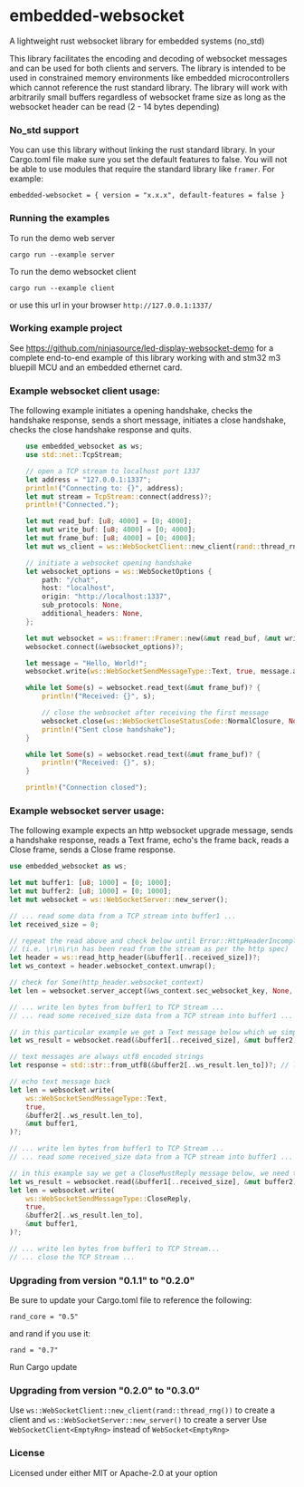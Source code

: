 # embedded-websocket
A lightweight rust websocket library for embedded systems (no_std)

This library facilitates the encoding and decoding of websocket messages and can be used for both clients and servers. The library is intended to be used in constrained memory environments like embedded microcontrollers which cannot reference the rust standard library. The library will work with arbitrarily small buffers regardless of websocket frame size as long as the websocket header can be read (2 - 14 bytes depending)

### No_std support

You can use this library without linking the rust standard library. In your Cargo.toml file make sure you set the default features to false. You will not be able to use modules that require the standard library like `framer`. For example:
```
embedded-websocket = { version = "x.x.x", default-features = false }
```

### Running the examples

To run the demo web server

```
cargo run --example server
```
To run the demo websocket client
```
cargo run --example client
```
or use this url in your browser `http://127.0.0.1:1337/`

### Working example project

See https://github.com/ninjasource/led-display-websocket-demo for a complete end-to-end example of this library working with and stm32 m3 bluepill MCU and an embedded ethernet card.

### Example websocket client usage:
The following example initiates a opening handshake, checks the handshake response, sends a short message, initiates a close handshake, checks the close handshake response and quits.

```rust
    use embedded_websocket as ws;
    use std::net::TcpStream;

    // open a TCP stream to localhost port 1337
    let address = "127.0.0.1:1337";
    println!("Connecting to: {}", address);
    let mut stream = TcpStream::connect(address)?;
    println!("Connected.");

    let mut read_buf: [u8; 4000] = [0; 4000];
    let mut write_buf: [u8; 4000] = [0; 4000];
    let mut frame_buf: [u8; 4000] = [0; 4000];
    let mut ws_client = ws::WebSocketClient::new_client(rand::thread_rng());

    // initiate a websocket opening handshake
    let websocket_options = ws::WebSocketOptions {
        path: "/chat",
        host: "localhost",
        origin: "http://localhost:1337",
        sub_protocols: None,
        additional_headers: None,
    };

    let mut websocket = ws::framer::Framer::new(&mut read_buf, &mut write_buf, &mut ws_client, &mut stream);
    websocket.connect(&websocket_options)?;

    let message = "Hello, World!";
    websocket.write(ws::WebSocketSendMessageType::Text, true, message.as_bytes())?;

    while let Some(s) = websocket.read_text(&mut frame_buf)? {
        println!("Received: {}", s);

        // close the websocket after receiving the first message
        websocket.close(ws::WebSocketCloseStatusCode::NormalClosure, None)?;
        println!("Sent close handshake");
    }

    while let Some(s) = websocket.read_text(&mut frame_buf)? {
        println!("Received: {}", s);
    }

    println!("Connection closed");    
```

### Example websocket server usage:
The following example expects an http websocket upgrade message, sends a handshake response, reads a Text frame, echo's the frame back, reads a Close frame, sends a Close frame response.

```rust
use embedded_websocket as ws;

let mut buffer1: [u8; 1000] = [0; 1000];
let mut buffer2: [u8; 1000] = [0; 1000];
let mut websocket = ws::WebSocketServer::new_server();

// ... read some data from a TCP stream into buffer1 ...
let received_size = 0;

// repeat the read above and check below until Error::HttpHeaderIncomplete is no longer returned
// (i.e. \r\n\r\n has been read from the stream as per the http spec)
let header = ws::read_http_header(&buffer1[..received_size])?;
let ws_context = header.websocket_context.unwrap();

// check for Some(http_header.websocket_context)
let len = websocket.server_accept(&ws_context.sec_websocket_key, None, &mut buffer1)?;

// ... write len bytes from buffer1 to TCP Stream ...
// ... read some received_size data from a TCP stream into buffer1 ...

// in this particular example we get a Text message below which we simply want to echo back
let ws_result = websocket.read(&buffer1[..received_size], &mut buffer2)?;

// text messages are always utf8 encoded strings
let response = std::str::from_utf8(&buffer2[..ws_result.len_to])?; // log this

// echo text message back
let len = websocket.write(
    ws::WebSocketSendMessageType::Text,
    true,
    &buffer2[..ws_result.len_to],
    &mut buffer1,
)?;

// ... write len bytes from buffer1 to TCP Stream ...
// ... read some received_size data from a TCP stream into buffer1 ...

// in this example say we get a CloseMustReply message below, we need to respond to complete the close handshake
let ws_result = websocket.read(&buffer1[..received_size], &mut buffer2)?;
let len = websocket.write(
    ws::WebSocketSendMessageType::CloseReply,
    true,
    &buffer2[..ws_result.len_to],
    &mut buffer1,
)?;

// ... write len bytes from buffer1 to TCP Stream...
// ... close the TCP Stream ...
```

### Upgrading from version "0.1.1" to "0.2.0"
Be sure to update your Cargo.toml file to reference the following:
```
rand_core = "0.5"
```
and rand if you use it:
```
rand = "0.7"
```
Run Cargo update

### Upgrading from version "0.2.0" to "0.3.0"
Use ```ws::WebSocketClient::new_client(rand::thread_rng())``` to create a client and ```ws::WebSocketServer::new_server()``` to create a server
Use ```WebSocketClient<EmptyRng>``` instead of ```WebSocket<EmptyRng>```

### License 

Licensed under either MIT or Apache-2.0 at your option
